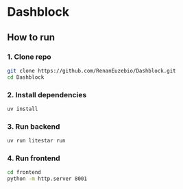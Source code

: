 # Dashblock

## How to run

### 1. Clone repo
```bash
git clone https://github.com/RenanEuzebio/Dashblock.git
cd Dashblock
```

### 2. Install dependencies
```bash
uv install
```

### 3. Run backend
```bash
uv run litestar run
```

### 4. Run frontend
```bash
cd frontend
python -m http.server 8001
```
